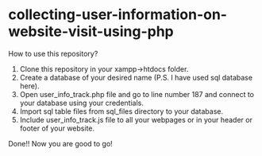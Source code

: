 # collecting-user-information-on-website-visit-using-php

How to use this repository?

1) Clone this repository in your xampp->htdocs folder.
2) Create a database of your desired name (P.S. I have used sql database here).
3) Open user_info_track.php file and go to line number 187 and connect to your database using your credentials.
4) Import sql table files from sql_files directory to your database.
5) Include user_info_track.js file to all your webpages or in your header or footer of your website.

Done!! Now you are good to go!

